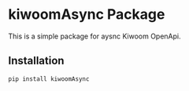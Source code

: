 ﻿# kiwoomAsync Package

This is a simple package for aysnc Kiwoom OpenApi.

## Installation

```bash
pip install kiwoomAsync
```

